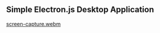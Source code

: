 ## Simple Electron.js Desktop Application

[screen-capture.webm](https://github.com/mthirumalai2905/encrypti/assets/98790479/52d9d0cc-af52-463d-b37c-064aa8750a6c)

